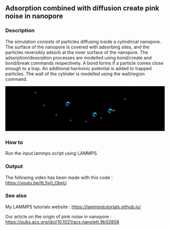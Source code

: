 ## Adsorption combined with diffusion create pink noise in nanopore

### Description

The simulation consists of particles diffusing inside a cylindrical nanopore. The surface of the nanopore is covered with adsorbing sites, and the particles reversibly adsorb at the inner surface of the nanopore. The adsorption/desorption processes are modelled using bond/create and bond/break commands respectively. A bond forms if a particle comes close enough to a trap. An additional harmonic potential is added to trapped particles. The wall of the cylinder is modelled using the wall/region command.

![Algorithm schema](./ReversiblyAdsorbingParticles.jpeg)

### How to

Run the input.lammps script using LAMMPS.

### Output

The following video has been made with this code : https://youtu.be/lIL5v0_ObnU

### See also

My LAMMPS tutorials website : https://lammpstutorials.github.io/

Our article on the origin of pink noise in nanopore : https://pubs.acs.org/doi/10.1021/acs.nanolett.9b02858

